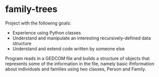 # family-trees
Project with the following goals:  
* Experience using Python classes
* Understand and manipulate an interesting recursively-defined data structure
* Understand and extend code written by someone else

Program reads in a GEDCOM file and builds a structure of objects that represents some of the information in the file, namely basic ifnformation about individuals and families using two classes, Person and Family. 
